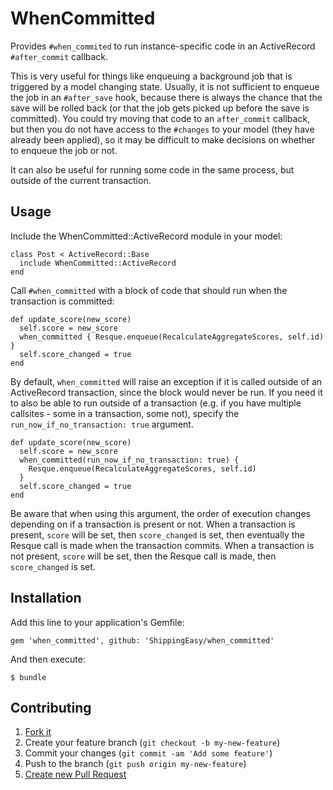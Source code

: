 # WhenCommitted

Provides `#when_commited` to run instance-specific code in an ActiveRecord
`#after_commit` callback.

This is very useful for things like enqueuing a background job that is triggered
by a model changing state. Usually, it is not sufficient to enqueue the job in
an `#after_save` hook, because there is always the chance that the save will be
rolled back (or that the job gets picked up before the save is committed). You
could try moving that code to an `after_commit` callback, but then you do not
have access to the `#changes` to your model (they have already been applied), so
it may be difficult to make decisions on whether to enqueue the job or not.

It can also be useful for running some code in the same process, but outside of
the current transaction.

## Usage

Include the WhenCommitted::ActiveRecord module in your model:

    class Post < ActiveRecord::Base
      include WhenCommitted::ActiveRecord
    end

Call `#when_committed` with a block of code that should run when the transaction
is committed:

    def update_score(new_score)
      self.score = new_score
      when_committed { Resque.enqueue(RecalculateAggregateScores, self.id) }
      self.score_changed = true
    end

By default, `when_committed` will raise an exception if it is called outside
of an ActiveRecord transaction, since the block would never be run.
If you need it to also be able to run outside of a transaction (e.g. if you
have multiple callsites - some in a transaction, some not), specify the
`run_now_if_no_transaction: true` argument.


    def update_score(new_score)
      self.score = new_score
      when_committed(run_now_if_no_transaction: true) {
        Resque.enqueue(RecalculateAggregateScores, self.id)
      }
      self.score_changed = true
    end

Be aware that when using this argument, the order of execution changes
depending on if a transaction is present or not. When a transaction is present,
`score` will be set, then `score_changed` is set, then eventually the Resque
call is made when the transaction commits. When a transaction is not present,
`score` will be set, then the Resque call is made, then `score_changed` is set.

## Installation

Add this line to your application's Gemfile:

    gem 'when_committed', github: 'ShippingEasy/when_committed'

And then execute:

    $ bundle

## Contributing

1. [Fork it](https://github.com/ShippingEasy/when_committed/fork_select)
2. Create your feature branch (`git checkout -b my-new-feature`)
3. Commit your changes (`git commit -am 'Add some feature'`)
4. Push to the branch (`git push origin my-new-feature`)
5. [Create new Pull Request](https://github.com/ShippingEasy/when_committed/pull/new/master)

